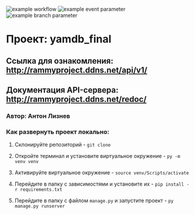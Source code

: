 ![example workflow](https://github.com/Mortjke/yamdb_final/actions/workflows/yamdb_workflow.yml/badge.svg)
![example event parameter](https://github.com/Mortjke/yamdb_final/actions/workflows/yamdb_workflow.yml/badge.svg?event=push)
![example branch parameter](https://github.com/Mortjke/yamdb_final/actions/workflows/yamdb_workflow.yml/badge.svg?branch=feature-1)

# Проект: yamdb_final

## Cсылка для ознакомления: http://rammyproject.ddns.net/api/v1/

## Документация API-сервера: http://rammyproject.ddns.net/redoc/

### Автор: Антон Лизнев

### Как развернуть проект локально:

1. Склонируйте репозиторий - ```git clone```

2. Откройте терминал и установите виртуальное окружение - ```py -m venv venv```

3. Активируйте виртуальное окружение - ```source venv/Scripts/activate```

4. Перейдите в папку с зависимостями и установите их - ```pip install -r requirements.txt```

5. Перейдите в папку с файлом ```manage.py``` и запустите проект - ```py manage.py runserver```





